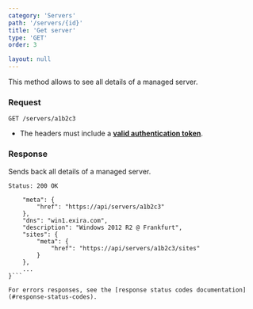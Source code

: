 ```yaml
---
category: 'Servers'
path: '/servers/{id}'
title: 'Get server'
type: 'GET'
order: 3

layout: null
---
```


This method allows to see all details of a managed server.

### Request

```GET /servers/a1b2c3```

* The headers must include a **[valid authentication token](#authentication)**.

### Response

Sends back all details of a managed server.

```Status: 200 OK```
```{
    "meta": {
        "href": "https://api/servers/a1b2c3"
    },
    "dns": "win1.exira.com",
    "description": "Windows 2012 R2 @ Frankfurt",
    "sites": {
        "meta": {
            "href": "https://api/servers/a1b2c3/sites"
        }
    },
    ...
}```

For errors responses, see the [response status codes documentation](#response-status-codes).

